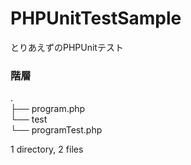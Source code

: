 PHPUnitTestSample
=================

とりあえずのPHPUnitテスト
  
  
### 階層  
 .  
 ├── program.php  
 └── test  
     └── programTest.php  
   
 1 directory, 2 files  
